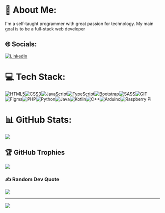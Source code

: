 # 💫 About Me:

I'm a self-taught programmer with great passion for technology. My main goal is to be a full-stack web developer

## 🌐 Socials:

[![LinkedIn](https://img.shields.io/badge/LinkedIn-%230077B5.svg?logo=linkedin&logoColor=white)](https://www.linkedin.com/in/antonio-aguirre-flores-1494031ba)

# 💻 Tech Stack:

![HTML5](https://img.shields.io/badge/html5-%23E34F26.svg?style=for-the-badge&logo=html5&logoColor=white)![CSS3](https://img.shields.io/badge/css3-%231572B6.svg?style=for-the-badge&logo=css3&logoColor=white)![JavaScript](https://img.shields.io/badge/javascript-%23323330.svg?style=for-the-badge&logo=javascript&logoColor=%23F7DF1E)![TypeScript](https://img.shields.io/badge/typescript-%23007ACC.svg?style=for-the-badge&logo=typescript&logoColor=white)![Bootstrap](https://img.shields.io/badge/bootstrap-%238511FA.svg?style=for-the-badgelogo=bootstrap&logoColor=white)![SASS](https://img.shields.io/badge/SASS-hotpink.svg?style=for-the-badge&logo=SASS&logoColor=white)![GIT](https://img.shields.io/badge/Git-fc6d26?style=for-the-badge&logo=git&logoColor=white)![Figma](https://img.shields.io/badge/figma-%23F24E1E.svg?style=for-the-badge&logo=figmalogoColor=white)![PHP](https://img.shields.io/badge/php-%23777BB4.svg?style=for-the-badge&logo=php&logoColor=white)![Python](https://img.shields.io/badge/python-3670A0?style=for-the-badge&logo=python&logoColor=ffdd54)![Java](https://img.shields.io/badge/java-%23ED8B00.svg?style=for-the-badge&logo=openjdk&logoColor=white)![Kotlin](https://img.shields.io/badge/kotlin-%237F52FF.svg?style=for-the-badge&logo=kotlinlogoColor=white)![C++](https://img.shields.io/badge/c++-%2300599C.svg?style=for-the-badge&logo=c%2B%2BlogoColor=white)![Arduino](https://img.shields.io/badge/-Arduino-00979D?style=for-the-badge&logo=ArduinologoColor=white)![Raspberry Pi](https://img.shields.io/badge/-RaspberryPi-C51A4A?style=for-the-badgelogo=Raspberry-Pi)

# 📊 GitHub Stats:

<!-- ![](https://github-readme-stats.vercel.app/api?username=AntonioAFL&theme=dark&hide_border=false&include_all_commits=false&count_private=false)<br/>
![](https://github-readme-streak-stats.herokuapp.com/?user=AntonioAFL&theme=dark&hide_border=false)<br/> -->

![](https://github-readme-stats.vercel.app/api/top-langs/?username=AntonioAFL&theme=dark&hide_border=false&include_all_commits=false&count_private=false&layout=compact)

## 🏆 GitHub Trophies

![](https://github-profile-trophy.vercel.app/?username=AntonioAFL&theme=radical&no-frame=true&no-bg=true&margin-w=4)

### ✍️ Random Dev Quote

![](https://quotes-github-readme.vercel.app/api?type=horizontal&theme=tokyonight)

---

[![](https://visitcount.itsvg.in/api?id=AntonioAFL&icon=5&color=6)](https://visitcount.itsvg.in)

<!-- Proudly created with GPRM ( https://gprm.itsvg.in ) -->
